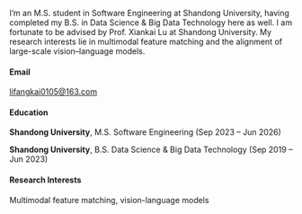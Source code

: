 

I’m an M.S. student in Software Engineering at Shandong University, having completed my B.S. in Data Science & Big Data Technology here as well. I am fortunate to be advised by Prof. Xiankai Lu at Shandong University. My research interests lie in multimodal feature matching and the alignment of large-scale vision–language models.



#### Email  
lifangkai0105@163.com



#### Education  

**Shandong University**, M.S. Software Engineering (Sep 2023 – Jun 2026)  


**Shandong University**, B.S. Data Science & Big Data Technology (Sep 2019 – Jun 2023)  


#### Research Interests  
Multimodal feature matching, vision-language models